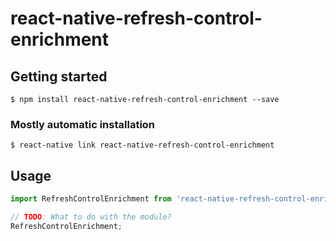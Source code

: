 # react-native-refresh-control-enrichment

## Getting started

`$ npm install react-native-refresh-control-enrichment --save`

### Mostly automatic installation

`$ react-native link react-native-refresh-control-enrichment`

## Usage
```javascript
import RefreshControlEnrichment from 'react-native-refresh-control-enrichment';

// TODO: What to do with the module?
RefreshControlEnrichment;
```
